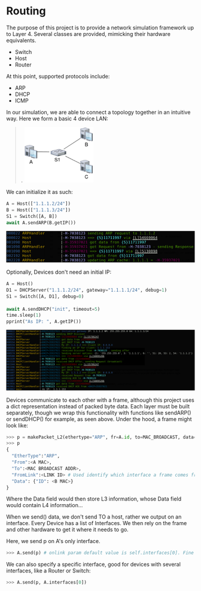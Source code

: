 # Routing

The purpose of this project is to provide a network simulation framework up to Layer 4. Several classes are provided, mimicking their hardware equivalents.
 - Switch
 - Host
 - Router

At this point, supported protocols include:
 - ARP
 - DHCP
 - ICMP

In our simulation, we are able to connect a topology together in an intuitive way. Here we form a basic 4 device LAN:

>. <img src="Images/ExDiagram.png" width="40%">

We can initialize it as such:

```python
A = Host(["1.1.1.2/24"])
B = Host(["1.1.1.3/24"])
S1 = Switch([A, B])
await A.sendARP(B.getIP())
```
<img src="Images/ARP.png">

Optionally, Devices don't need an initial IP:

```python
A = Host()
D1 = DHCPServer("1.1.1.2/24", gateway="1.1.1.1/24", debug=1)
S1 = Switch([A, D1], debug=0)

await A.sendDHCP("init", timeout=5)
time.sleep(1)
pprint("As IP: ", A.getIP())
```

<img src="Images/DHCP.png">

Devices communicate to each other with a frame, although this project uses a dict representation instead of packed byte data. Each layer must be built separately, though we wrap this functionality with functions like sendARP() or sendDHCP() for example, as seen above. Under the hood, a frame might look like:
```python
>>> p = makePacket_L2(ethertype="ARP", fr=A.id, to=MAC_BROADCAST, data={"ID":B.id})
>>> p
{
  "EtherType":"ARP",
  "From":<A MAC>,
  "To":<MAC BROADCAST ADDR>,
  "FromLink":<LINK ID> # Used identify which interface a frame comes from, in lieu of an actual hardware port
  "Data": {"ID": <B MAC>}
}
```
Where the Data field would then store L3 information, whose Data field would contain L4 information...

When we send() data, we don't send TO a host, rather we output on an interface. Every Device has a list of Interfaces. We then rely on the frame and other hardware to get it where it needs to go.

Here, we send p on A's only interface.

```python
>>> A.send(p) # onlink param default value is self.interfaces[0]. Fine for a host with only one interface
```

We can also specify a specific interface, good for devices with several interfaces, like a Router or Switch:

```python
>>> A.send(p, A.interfaces[0])
```
